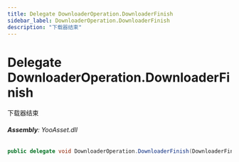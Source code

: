 ```yaml
---
title: Delegate DownloaderOperation.DownloaderFinish
sidebar_label: DownloaderOperation.DownloaderFinish
description: "下载器结束"
---
```

# Delegate DownloaderOperation.DownloaderFinish
下载器结束

###### **Assembly**: YooAsset.dll

```csharp title="Declaration"
public delegate void DownloaderOperation.DownloaderFinish(DownloaderFinishData data)
```
